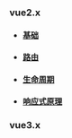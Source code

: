 

### vue2.x

- #### [基础](https://github.com/FFFangYu/Daily-Note/blob/master/vue/vue2.x/基础.md)
- #### [路由](https://github.com/FFFangYu/Daily-Note/blob/master/vue/vue2.x/路由.md)
- #### [生命周期](https://github.com/FFFangYu/Daily-Note/blob/master/vue/vue2.x/生命周期.md)
- #### [响应式原理](https://github.com/FFFangYu/Daily-Note/blob/master/vue/vue2.x/响应式原理.md)



### vue3.x

